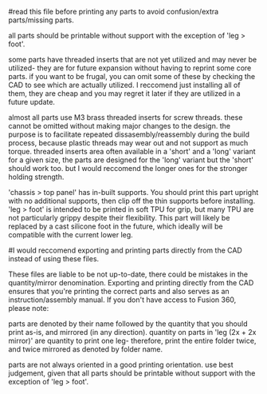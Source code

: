 #read this file before printing any parts to avoid confusion/extra parts/missing parts.

all parts should be printable without support
with the exception of 'leg > foot'.

some parts have threaded inserts that are not yet utilized and may never be utilized- they are for future expansion without having to
reprint some core parts. if you want to be frugal, you can omit some of these by checking the CAD to see which are actually utilized. I
reccomend just installing all of them, they are cheap and you may regret it later if they are utilized in a future update.

almost all parts use M3 brass threaded inserts for screw threads. these cannot be omitted without making major changes to the design. the purpose
is to facilitate repeated dissasembly/reassembly during the build process, because plastic threads may wear out and not support as much torque.
threaded inserts area often available in a 'short' and a 'long' variant for a given size, the parts are designed for the 'long' variant but the 'short' should work
too. but I would reccomend the longer ones for the stronger holding strength.

'chassis > top panel' has in-built supports. You should print this part upright with no additional supports, then clip off the thin supports before installing.
'leg > foot' is intended to be printed in soft TPU for grip, but many TPU are not particularly grippy despite their flexibility. This part will likely be replaced by
a cast silicone foot in the future, which ideally will be compatible with the current lower leg.

#I would reccomend exporting and printing parts directly from the CAD instead of using these files. 

These files are liable to be not up-to-date, there could be
mistakes in the quantity/mirror denomination. Exporting and printing directly from the CAD ensures that you're printing the correct parts and also serves as
an instruction/assembly manual. If you don't have access to Fusion 360, please note:

parts are denoted by their name followed by the quantity that you should print as-is, and mirrored (in any direction).
quantity on parts in 'leg (2x + 2x mirror)' are quantity to print one leg- therefore, print the entire folder twice, and twice mirrored
as denoted by folder name.

parts are not always oriented in a good printing orientation. use best judgement, given that all parts should be printable without support
with the exception of 'leg > foot'.




